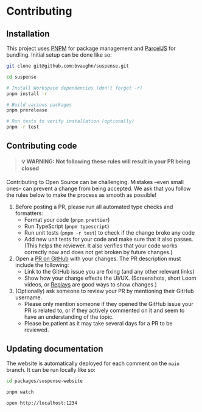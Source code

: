 # Contributing

## Installation

This project uses [PNPM](https://pnpm.io/) for package management and [ParcelJS](https://parceljs.org/) for bundling. Initial setup can be done like so:

```sh
git clone git@github.com:bvaughn/suspense.git

cd suspense

# Install Workspace dependencies (don't forget -r)
pnpm install -r

# Build various packages
pnpm prerelease

# Run tests to verify installation (optionally)
pnpm -r test
```

## Contributing code
> #### 💡 WARNING: Not following these rules will result in your PR being closed

Contributing to Open Source can be challenging. Mistakes –even small ones– can prevent a change from being accepted. We ask that you follow the rules below to make the process as smooth as possible!

1. Before posting a PR, please run all automated type checks and formatters:
   * Format your code (`pnpm prettier`)
   * Run TypeScript (`pnpm typescript`)
   * Run unit tests (`pnpm -r test`) to check if the change broke any code
   * Add new unit tests for your code and make sure that it also passes. (This helps the reviewer. It also verifies that your code works correctly now and does not get broken by future changes.)
1. Open a [PR on GitHub](https://github.com/bvaughn/suspense/pulls) with your changes. The PR description must include the following:
   * Link to the GitHub issue you are fixing (and any other relevant links)
   * Show how your change effects the UI/UX. (Screenshots, short Loom videos, or [Replays](https://www.replay.io/) are good ways to show changes.)
1. (Optionally) ask someone to review your PR by mentioning their GitHub username.
   * Please only mention someone if they opened the GitHub issue your PR is related to, or if they actively commented on it and seem to have an understanding of the topic.
   * Please be patient as it may take several days for a PR to be reviewed.

## Updating documentation

The website is automatically deployed for each comment on the `main` branch. It can be run locally like so:

```sh
cd packages/suspense-website

pnpm watch

open http://localhost:1234
```